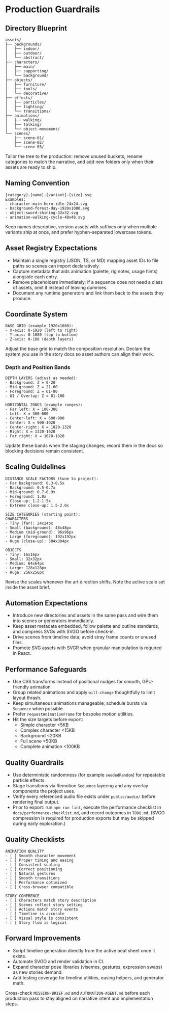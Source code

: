 # Production Guardrails

## Directory Blueprint
```
assets/
├── backgrounds/
│   ├── indoor/
│   ├── outdoor/
│   └── abstract/
├── characters/
│   ├── main/
│   ├── supporting/
│   └── background/
├── objects/
│   ├── furniture/
│   ├── tools/
│   └── decorative/
├── effects/
│   ├── particles/
│   ├── lighting/
│   └── transitions/
├── animations/
│   ├── walking/
│   ├── talking/
│   └── object-movement/
└── scenes/
    ├── scene-01/
    ├── scene-02/
    └── scene-03/
```

Tailor the tree to the production: remove unused buckets, rename categories to match the narrative, and add new folders only when their assets are ready to ship.

## Naming Convention
```
[category]-[name]-[variant]-[size].svg
Examples:
- character-main-hero-idle-24x24.svg
- background-forest-day-1920x1080.svg
- object-sword-shining-32x32.svg
- animation-walking-cycle-48x48.svg
```

Keep names descriptive, version assets with suffixes only when multiple variants ship at once, and prefer hyphen-separated lowercase tokens.

## Asset Registry Expectations
- Maintain a single registry (JSON, TS, or MD) mapping asset IDs to file paths so scenes can import declaratively.
- Capture metadata that aids animation (palette, rig notes, usage hints) alongside each entry.
- Remove placeholders immediately; if a sequence does not need a class of assets, omit it instead of leaving dummies.
- Document any runtime generators and link them back to the assets they produce.

## Coordinate System
```
BASE GRID (example 1920x1080):
- X-axis: 0-1920 (left to right)
- Y-axis: 0-1080 (top to bottom)
- Z-axis: 0-100 (depth layers)
```

Adjust the base grid to match the composition resolution. Declare the system you use in the story docs so asset authors can align their work.

### Depth and Position Bands
```
DEPTH LAYERS (adjust as needed):
- Background: Z = 0-20
- Mid-ground: Z = 21-60
- Foreground: Z = 61-80
- UI / Overlay: Z = 81-100

HORIZONTAL ZONES (example ranges):
- Far left: X = 100-300
- Left: X = 300-600
- Center-left: X = 600-900
- Center: X = 900-1020
- Center-right: X = 1020-1320
- Right: X = 1320-1620
- Far right: X = 1620-1820
```

Update these bands when the staging changes; record them in the docs so blocking decisions remain consistent.

## Scaling Guidelines
```
DISTANCE SCALE FACTORS (tune to project):
- Far background: 0.3-0.5x
- Background: 0.5-0.7x
- Mid-ground: 0.7-0.9x
- Foreground: 1.0x
- Close-up: 1.2-1.5x
- Extreme close-up: 1.5-2.0x
```

```
SIZE CATEGORIES (starting point):
CHARACTERS
- Tiny (far): 24x24px
- Small (background): 48x48px
- Medium (mid-ground): 96x96px
- Large (foreground): 192x192px
- Huge (close-up): 384x384px

OBJECTS
- Tiny: 16x16px
- Small: 32x32px
- Medium: 64x64px
- Large: 128x128px
- Huge: 256x256px
```

Revise the scales whenever the art direction shifts. Note the active scale set inside the asset brief.

## Automation Expectations
- Introduce new directories and assets in the same pass and wire them into scenes or generators immediately.
- Keep asset metadata embedded, follow palette and outline standards, and compress SVGs with SVGO before check-in.
- Drive scenes from timeline data; avoid stray frame counts or unused files.
- Promote SVG assets with SVGR when granular manipulation is required in React.

## Performance Safeguards
- Use CSS transforms instead of positional nudges for smooth, GPU-friendly animation.
- Group related animations and apply `will-change` thoughtfully to limit layout thrash.
- Keep simultaneous animations manageable; schedule bursts via `Sequence` when possible.
- Prefer `requestAnimationFrame` for bespoke motion utilities.
- Hit the size targets before export:
  - Simple character <5KB
  - Complex character <15KB
  - Background <20KB
  - Full scene <50KB
  - Complete animation <100KB

## Quality Guardrails
- Use deterministic randomness (for example `seededRandom`) for repeatable particle effects.
- Stage transitions via Remotion `Sequence` layering and any overlay components the project uses.
- Verify every referenced audio file exists under `public/audio/` before rendering final output.
- Prior to export: run `npm run lint`, execute the performance checklist in `docs/performance-checklist.md`, and record outcomes in `TODO.md`. (SVGO compression is required for production exports but may be skipped during early exploration.)

## Quality Checklists
```
ANIMATION QUALITY
- [ ] Smooth character movement
- [ ] Proper timing and easing
- [ ] Consistent scaling
- [ ] Correct positioning
- [ ] Natural gestures
- [ ] Smooth transitions
- [ ] Performance optimized
- [ ] Cross-browser compatible

STORY COHERENCE
- [ ] Characters match story description
- [ ] Scenes reflect story setting
- [ ] Actions match story events
- [ ] Timeline is accurate
- [ ] Visual style is consistent
- [ ] Story flow is logical
```

## Forward Improvements
- Script timeline generation directly from the active beat sheet once it exists.
- Automate SVGO and render validation in CI.
- Expand character pose libraries (visemes, gestures, expression swaps) as new stories demand.
- Add testing coverage for timeline utilities, easing helpers, and generator math.

Cross-check `MISSION-BRIEF.md` and `AUTOMATION-AGENT.md` before each production pass to stay aligned on narrative intent and implementation steps.